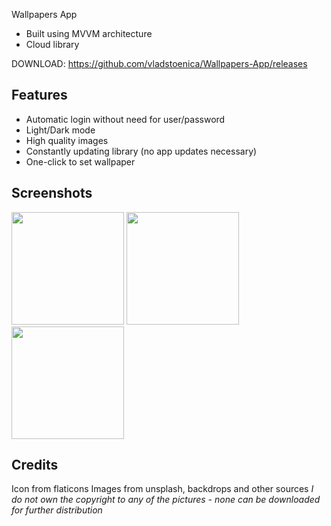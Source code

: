 
Wallpapers App

- Built using MVVM architecture
- Cloud library

DOWNLOAD: https://github.com/vladstoenica/Wallpapers-App/releases


## Features

- Automatic login without need for user/password
- Light/Dark mode
- High quality images
- Constantly updating library (no app updates necessary)
- One-click to set wallpaper


## Screenshots

<img src="/previews/ss1.png" width="180px">  <img src="/previews/ss2.png" width="180px">  <img src="/previews/ss3.png" width="180px">


## Credits

Icon from flaticons
Images from unsplash, backdrops and other sources
*I do not own the copyright to any of the pictures - none can be downloaded for further distribution*
